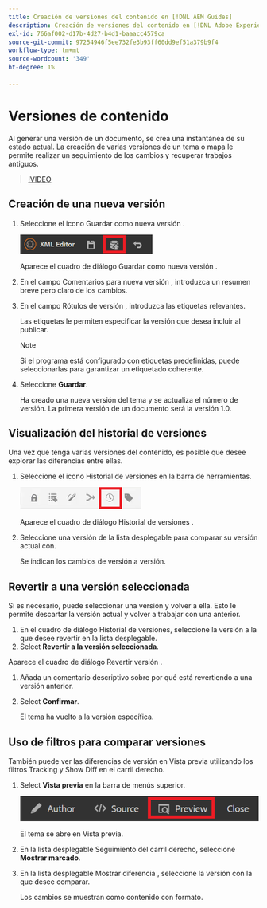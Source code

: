 ```yaml
---
title: Creación de versiones del contenido en [!DNL AEM Guides]
description: Creación de versiones del contenido en [!DNL Adobe Experience Manager Guides]
exl-id: 766af002-d17b-4d27-b4d1-baaacc4579ca
source-git-commit: 97254946f5ee732fe3b93ff60dd9ef51a379b9f4
workflow-type: tm+mt
source-wordcount: '349'
ht-degree: 1%

---
```


# Versiones de contenido

Al generar una versión de un documento, se crea una instantánea de su estado actual. La creación de varias versiones de un tema o mapa le permite realizar un seguimiento de los cambios y recuperar trabajos antiguos.

>[!VIDEO](https://video.tv.adobe.com/v/336724?quality=12&learn=on)

## Creación de una nueva versión

1. Seleccione el icono Guardar como nueva versión .

   ![Icono Guardar como nueva versión](images/common/save-as-new-version.png)

   Aparece el cuadro de diálogo Guardar como nueva versión .

1. En el campo Comentarios para nueva versión , introduzca un resumen breve pero claro de los cambios.
1. En el campo Rótulos de versión , introduzca las etiquetas relevantes.

   Las etiquetas le permiten especificar la versión que desea incluir al publicar.

   >[!NOTE]
   >
   >Si el programa está configurado con etiquetas predefinidas, puede seleccionarlas para garantizar un etiquetado coherente.

1. Seleccione **Guardar**.

   Ha creado una nueva versión del tema y se actualiza el número de versión. La primera versión de un documento será la versión 1.0.

## Visualización del historial de versiones

Una vez que tenga varias versiones del contenido, es posible que desee explorar las diferencias entre ellas.

1. Seleccione el icono Historial de versiones en la barra de herramientas.

   ![Icono de Historial de versiones](images/lesson-7/version-history.png)

   Aparece el cuadro de diálogo Historial de versiones .

1. Seleccione una versión de la lista desplegable para comparar su versión actual con.

   Se indican los cambios de versión a versión.

## Revertir a una versión seleccionada

Si es necesario, puede seleccionar una versión y volver a ella. Esto le permite descartar la versión actual y volver a trabajar con una anterior.

1. En el cuadro de diálogo Historial de versiones, seleccione la versión a la que desee revertir en la lista desplegable.
1. Select **Revertir a la versión seleccionada**.

Aparece el cuadro de diálogo Revertir versión .

1. Añada un comentario descriptivo sobre por qué está revertiendo a una versión anterior.
1. Select **Confirmar**.

   El tema ha vuelto a la versión específica.

## Uso de filtros para comparar versiones

También puede ver las diferencias de versión en Vista previa utilizando los filtros Tracking y Show Diff en el carril derecho.

1. Select **Vista previa** en la barra de menús superior.

   ![Botón Vista previa](images/common/select-preview.png)

   El tema se abre en Vista previa.

1. En la lista desplegable Seguimiento del carril derecho, seleccione **Mostrar marcado**.
1. En la lista desplegable Mostrar diferencia , seleccione la versión con la que desee comparar.

   Los cambios se muestran como contenido con formato.

